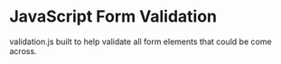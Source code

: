 # JavaScript Form Validation

validation.js built to help validate all form elements that could be come across.
